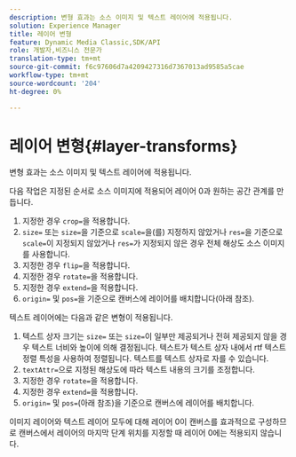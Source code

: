 ```yaml
---
description: 변형 효과는 소스 이미지 및 텍스트 레이어에 적용됩니다.
solution: Experience Manager
title: 레이어 변형
feature: Dynamic Media Classic,SDK/API
role: 개발자,비즈니스 전문가
translation-type: tm+mt
source-git-commit: f6c97606d7a4209427316d7367013ad9585a5cae
workflow-type: tm+mt
source-wordcount: '204'
ht-degree: 0%

---
```



# 레이어 변형{#layer-transforms}

변형 효과는 소스 이미지 및 텍스트 레이어에 적용됩니다.

다음 작업은 지정된 순서로 소스 이미지에 적용되어 레이어 0과 원하는 공간 관계를 만듭니다.

1. 지정한 경우 `crop=`을 적용합니다.
1. `size=` 또는 `size=`을 기준으로 `scale=`을(를) 지정하지 않았거나 `res=`을 기준으로 `scale=`이 지정되지 않았거나 `res=`가 지정되지 않은 경우 전체 해상도 소스 이미지를 사용합니다.
1. 지정한 경우 `flip=`을 적용합니다.
1. 지정한 경우 `rotate=`을 적용합니다.
1. 지정한 경우 `extend=`을 적용합니다.
1. `origin=` 및 `pos=`을 기준으로 캔버스에 레이어를 배치합니다(아래 참조).

텍스트 레이어에는 다음과 같은 변형이 적용됩니다.

1. 텍스트 상자 크기는 `size=` 또는 `size=`이 일부만 제공되거나 전혀 제공되지 않을 경우 텍스트 너비와 높이에 의해 결정됩니다. 텍스트가 텍스트 상자 내에서 rtf 텍스트 정렬 특성을 사용하여 정렬됩니다. 텍스트를 텍스트 상자로 자를 수 있습니다.
1. `textAttr=`으로 지정된 해상도에 따라 텍스트 내용의 크기를 조정합니다.
1. 지정한 경우 `rotate=`을 적용합니다.
1. 지정한 경우 `extend=`을 적용합니다.
1. `origin=` 및 `pos=`(아래 참조)을 기준으로 캔버스에 레이어를 배치합니다.

이미지 레이어와 텍스트 레이어 모두에 대해 레이어 0이 캔버스를 효과적으로 구성하므로 캔버스에서 레이어의 마지막 단계 위치를 지정할 때 레이어 0에는 적용되지 않습니다.
